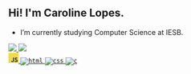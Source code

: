 ## Hi! I'm Caroline Lopes.

- I’m currently studying Computer Science at IESB.  
<div>
<a href="https://github.com/lpmtm/github-readme-stats">
<img width="350em" src="https://github-readme-stats.vercel.app/api/top-langs/?username=lpmtm&layout=compact&theme=tokyonight&hide_border=true&cache_seconds=60" />
<img width="350em" src="https://github-readme-stats.vercel.app/api?username=lpmtm&show_icons=true&include_all_commits=true&theme=tokyonight&hide_border=true&cache_seconds=1800" />
</div>  
<div>
<code><img height="20" alt="javascript" src="https://raw.githubusercontent.com/github/explore/80688e429a7d4ef2fca1e82350fe8e3517d3494d/topics/javascript/javascript.png"></code>
<code><img height="20" alt="html" src="https://cdn.jsdelivr.net/gh/devicons/devicon@latest/icons/html5/html5-original.svg"></code>
<code><img height="20" alt="css" src="https://cdn.jsdelivr.net/gh/devicons/devicon@latest/icons/css3/css3-original.svg"></code>
<code><img height="20" alt="c" src="https://cdn.jsdelivr.net/gh/devicons/devicon@latest/icons/c/c-original.svg"></code>
</div>

##



